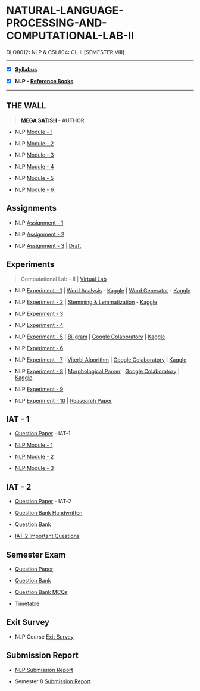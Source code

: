 # NATURAL-LANGUAGE-PROCESSING-AND-COMPUTATIONAL-LAB-II
 DLO8012: NLP & CSL804: CL-II [SEMESTER VIII]

---
 
 - [X] **[Syllabus](https://github.com/Amey-Thakur/NATURAL-LANGUAGE-PROCESSING-AND-COMPUTATIONAL-LAB-II/blob/main/MU%20SEM%20VIII%20SYLLABUS.pdf)**
 
 - [X] **NLP - [Reference Books](https://github.com/Amey-Thakur/NATURAL-LANGUAGE-PROCESSING-AND-COMPUTATIONAL-LAB-II/tree/main/Reference%20Books)**

---

## THE WALL

 >**[MEGA SATISH](https://github.com/msatmod) - AUTHOR**
 
 - NLP [Module - 1](https://github.com/Amey-Thakur/NATURAL-LANGUAGE-PROCESSING-AND-COMPUTATIONAL-LAB-II/blob/main/THE%20WALL/NLP_Module-1.pdf)
 
 - NLP [Module - 2](https://github.com/Amey-Thakur/NATURAL-LANGUAGE-PROCESSING-AND-COMPUTATIONAL-LAB-II/blob/main/THE%20WALL/NLP_Module-2.pdf)
 
 - NLP [Module - 3](https://github.com/Amey-Thakur/NATURAL-LANGUAGE-PROCESSING-AND-COMPUTATIONAL-LAB-II/blob/main/THE%20WALL/NLP_Module-3.pdf)
 
 - NLP [Module - 4](https://github.com/Amey-Thakur/NATURAL-LANGUAGE-PROCESSING-AND-COMPUTATIONAL-LAB-II/blob/main/THE%20WALL/NLP_Module-4.pdf)
 
 - NLP [Module - 5](https://github.com/Amey-Thakur/NATURAL-LANGUAGE-PROCESSING-AND-COMPUTATIONAL-LAB-II/blob/main/THE%20WALL/NLP_Module-5.pdf)
 
 - NLP [Module - 6](https://github.com/Amey-Thakur/NATURAL-LANGUAGE-PROCESSING-AND-COMPUTATIONAL-LAB-II/blob/main/THE%20WALL/NLP_Module-6.pdf)


## Assignments

 - NLP [Assignment - 1](https://github.com/Amey-Thakur/NATURAL-LANGUAGE-PROCESSING-AND-COMPUTATIONAL-LAB-II/blob/main/Assignments/AMEY_B-50_NLP_ASSIGNMENT-1.pdf)
 
 - NLP [Assignment - 2](https://github.com/Amey-Thakur/NATURAL-LANGUAGE-PROCESSING-AND-COMPUTATIONAL-LAB-II/blob/main/Assignments/AMEY_B-50_NLP_ASSIGNMENT-2.pdf)
 
 - NLP [Assignment - 3](https://github.com/Amey-Thakur/NATURAL-LANGUAGE-PROCESSING-AND-COMPUTATIONAL-LAB-II/blob/main/Assignments/AMEY_B-50_NLP_ASSIGNMENT-3.pdf) | [Draft](https://github.com/Amey-Thakur/NATURAL-LANGUAGE-PROCESSING-AND-COMPUTATIONAL-LAB-II/blob/main/Assignments/AMEY_B-50_NLP_ASSIGNMENT-3%20DRAFT.pdf)


## Experiments
 
 >Computational Lab - II | [Virtual Lab](http://nlp-iiith.vlabs.ac.in)

 - NLP [Experiment - 1](https://github.com/Amey-Thakur/NATURAL-LANGUAGE-PROCESSING/blob/main/Experiments/Experiment%201/AMEY_B-50_NLP_EXPERIMENT-1.pdf) | [Word Analysis](https://github.com/Amey-Thakur/NATURAL-LANGUAGE-PROCESSING/blob/main/Experiments/Experiment%201/Word_Analysis.ipynb) - [Kaggle](https://www.kaggle.com/ameythakur20/word-analysis) | [Word Generator](https://github.com/Amey-Thakur/NATURAL-LANGUAGE-PROCESSING/blob/main/Experiments/Experiment%201/Word_Generator.ipynb) - [Kaggle](https://www.kaggle.com/ameythakur20/word-generator)
 
 - NLP [Experiment - 2](https://github.com/Amey-Thakur/NATURAL-LANGUAGE-PROCESSING-AND-COMPUTATIONAL-LAB-II/blob/main/Experiments/Experiment%202/AMEY_B-50_NLP_EXPERIMENT-2.pdf) | [Stemming & Lemmatization](https://github.com/Amey-Thakur/NATURAL-LANGUAGE-PROCESSING-AND-COMPUTATIONAL-LAB-II/blob/main/Experiments/Experiment%202/Stemming%26Lemmatization.ipynb) - [Kaggle](https://www.kaggle.com/ameythakur20/stemming-lemmatization)
 
 - NLP [Experiment - 3](https://github.com/Amey-Thakur/NATURAL-LANGUAGE-PROCESSING-AND-COMPUTATIONAL-LAB-II/blob/main/Experiments/Experiment%203/AMEY_B-50_NLP_EXPERIMENT-3.pdf)
 
 - NLP [Experiment - 4](https://github.com/Amey-Thakur/NATURAL-LANGUAGE-PROCESSING-AND-COMPUTATIONAL-LAB-II/blob/main/Experiments/Experiment%204/AMEY_B-50_NLP_EXPERIMENT-4.pdf)
 
 - NLP [Experiment - 5](https://github.com/Amey-Thakur/NATURAL-LANGUAGE-PROCESSING-AND-COMPUTATIONAL-LAB-II/blob/main/Experiments/Experiment%205/AMEY_B-50_NLP_EXPERIMENT-5.pdf) | [Bi-gram](https://github.com/Amey-Thakur/NATURAL-LANGUAGE-PROCESSING-AND-COMPUTATIONAL-LAB-II/blob/main/Experiments/Experiment%205/Bi-gram.py) | [Google Colaboratory](https://github.com/Amey-Thakur/NATURAL-LANGUAGE-PROCESSING-AND-COMPUTATIONAL-LAB-II/blob/main/Experiments/Experiment%205/Bigram.ipynb) | [Kaggle](https://www.kaggle.com/ameythakur20/bigram)
 
 - NLP [Experiment - 6](https://github.com/Amey-Thakur/NATURAL-LANGUAGE-PROCESSING-AND-COMPUTATIONAL-LAB-II/blob/main/Experiments/Experiment%206/AMEY_B-50_NLP_EXPERIMENT-6.pdf)
 
 - NLP [Experiment - 7](https://github.com/Amey-Thakur/NATURAL-LANGUAGE-PROCESSING-AND-COMPUTATIONAL-LAB-II/blob/main/Experiments/Experiment%207/AMEY_B-50_NLP_EXPERIMENT-7.pdf) | [Viterbi Algorithm](https://github.com/Amey-Thakur/NATURAL-LANGUAGE-PROCESSING-AND-COMPUTATIONAL-LAB-II/blob/main/Experiments/Experiment%207/Viterbi_Algorithm.py) | [Google Colaboratory](https://github.com/Amey-Thakur/NATURAL-LANGUAGE-PROCESSING-AND-COMPUTATIONAL-LAB-II/blob/main/Experiments/Experiment%207/Viterbi_Algorithm.ipynb) | [Kaggle](https://www.kaggle.com/code/ameythakur20/viterbi-algorithm)
 
 - NLP [Experiment - 8](https://github.com/Amey-Thakur/NATURAL-LANGUAGE-PROCESSING-AND-COMPUTATIONAL-LAB-II/blob/main/Experiments/Experiment%208/AMEY_B-50_NLP_EXPERIMENT-8.pdf) | [Morphological Parser](https://github.com/Amey-Thakur/NATURAL-LANGUAGE-PROCESSING-AND-COMPUTATIONAL-LAB-II/blob/main/Experiments/Experiment%208/Morphological_Parser.py) | [Google Colaboratory](https://github.com/Amey-Thakur/NATURAL-LANGUAGE-PROCESSING-AND-COMPUTATIONAL-LAB-II/blob/main/Experiments/Experiment%208/Morphological_Parser.ipynb) | [Kaggle](https://www.kaggle.com/code/ameythakur20/morphological-parser)
 
 - NLP [Experiment - 9](https://github.com/Amey-Thakur/NATURAL-LANGUAGE-PROCESSING-AND-COMPUTATIONAL-LAB-II/blob/main/Experiments/Experiment%209/AMEY_B-50_NLP_EXPERIMENT-9.pdf)
 
 - NLP [Experiment - 10](https://github.com/Amey-Thakur/NATURAL-LANGUAGE-PROCESSING-AND-COMPUTATIONAL-LAB-II/blob/main/Experiments/Experiment%2010/AMEY_B-50_NLP_CASE_STUDY.pdf) | [Reasearch Paper](https://github.com/Amey-Thakur/NATURAL-LANGUAGE-PROCESSING-AND-COMPUTATIONAL-LAB-II/blob/main/Experiments/Experiment%2010/Research%20Paper.pdf)


## IAT - 1

 - [Question Paper](https://github.com/Amey-Thakur/NATURAL-LANGUAGE-PROCESSING-AND-COMPUTATIONAL-LAB-II/blob/main/IAT-1/NLP%20IAT-1%20Question%20Paper.pdf) - IAT-1
 
 - [NLP Module - 1](https://github.com/Amey-Thakur/NATURAL-LANGUAGE-PROCESSING-AND-COMPUTATIONAL-LAB-II/blob/main/IAT-1/NLP_Module-1.pdf)
 
 - [NLP Module - 2](https://github.com/Amey-Thakur/NATURAL-LANGUAGE-PROCESSING-AND-COMPUTATIONAL-LAB-II/blob/main/IAT-1/NLP_Module-2.pdf)
 
 - [NLP Module - 3](https://github.com/Amey-Thakur/NATURAL-LANGUAGE-PROCESSING-AND-COMPUTATIONAL-LAB-II/blob/main/IAT-1/NLP_Module-3.pdf)


## IAT - 2

 - [Question Paper](https://github.com/Amey-Thakur/NATURAL-LANGUAGE-PROCESSING-AND-COMPUTATIONAL-LAB-II/blob/main/IAT-2/NLP_IAT-2_Question_Paper.pdf) - IAT-2

 - [Question Bank Handwritten](https://github.com/Amey-Thakur/NATURAL-LANGUAGE-PROCESSING-AND-COMPUTATIONAL-LAB-II/blob/main/IAT-2/NLP_IAT-2.pdf)

 - [Question Bank](https://github.com/Amey-Thakur/NATURAL-LANGUAGE-PROCESSING-AND-COMPUTATIONAL-LAB-II/blob/main/IAT-2/NLP_Question_Bank.pdf)

 - [IAT-2 Important Questions](https://github.com/Amey-Thakur/NATURAL-LANGUAGE-PROCESSING-AND-COMPUTATIONAL-LAB-II/blob/main/IAT-2/NLP%20QB%20UT2.pdf)


## Semester Exam

 - [Question Paper](https://github.com/Amey-Thakur/NATURAL-LANGUAGE-PROCESSING-AND-COMPUTATIONAL-LAB-II/blob/main/Semester%20Exam/NLP.pdf)
 
 - [Question Bank](https://github.com/Amey-Thakur/NATURAL-LANGUAGE-PROCESSING-AND-COMPUTATIONAL-LAB-II/blob/main/Semester%20Exam/NLP_Question_Bank.pdf)

 - [Question Bank MCQs](https://github.com/Amey-Thakur/NATURAL-LANGUAGE-PROCESSING-AND-COMPUTATIONAL-LAB-II/blob/main/Semester%20Exam/NLP_QB_ANS%20MCQ.pdf)
 
 - [Timetable](https://github.com/Amey-Thakur/NATURAL-LANGUAGE-PROCESSING-AND-COMPUTATIONAL-LAB-II/blob/main/Semester%20Exam/Semester%208%20Timetable.pdf)


## Exit Survey

 - NLP Course [Exit Survey](https://github.com/Amey-Thakur/NATURAL-LANGUAGE-PROCESSING-AND-COMPUTATIONAL-LAB-II/blob/main/Exit%20Survey/NLP%20Theory%20exit%20survey%20FH-2022.pdf)


## Submission Report

 - [NLP Submission Report](https://github.com/Amey-Thakur/NATURAL-LANGUAGE-PROCESSING-AND-COMPUTATIONAL-LAB-II/blob/main/Submission%20Report/NLP_Submission_Report.pdf)
 
 - Semester 8 [Submission Report](https://github.com/Amey-Thakur/NATURAL-LANGUAGE-PROCESSING-AND-COMPUTATIONAL-LAB-II/blob/main/Submission%20Report/Amey_B-50_Submission_Report.pdf)

